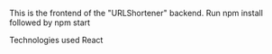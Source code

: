 This is the frontend of the "URLShortener" backend.
Run npm install followed by npm start

Technologies used
React 
